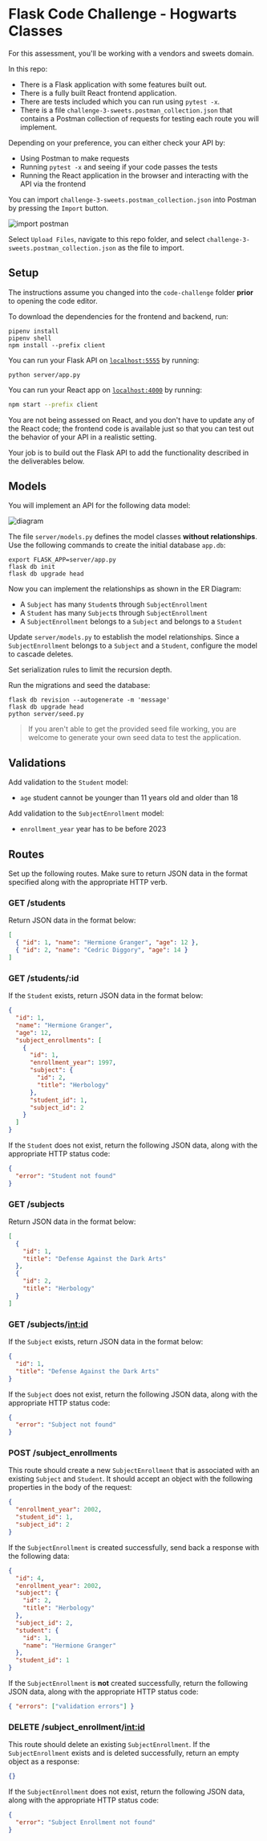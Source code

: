 # Flask Code Challenge - Hogwarts Classes

For this assessment, you'll be working with a vendors and sweets domain.

In this repo:

- There is a Flask application with some features built out.
- There is a fully built React frontend application.
- There are tests included which you can run using `pytest -x`.
- There is a file `challenge-3-sweets.postman_collection.json` that contains a
  Postman collection of requests for testing each route you will implement.

Depending on your preference, you can either check your API by:

- Using Postman to make requests
- Running `pytest -x` and seeing if your code passes the tests
- Running the React application in the browser and interacting with the API via
  the frontend

You can import `challenge-3-sweets.postman_collection.json` into Postman by
pressing the `Import` button.

![import postman](https://curriculum-content.s3.amazonaws.com/6130/phase-4-code-challenge-instructions/import_collection.png)

Select `Upload Files`, navigate to this repo folder, and select
`challenge-3-sweets.postman_collection.json` as the file to import.

## Setup

The instructions assume you changed into the `code-challenge` folder **prior**
to opening the code editor.

To download the dependencies for the frontend and backend, run:

```console
pipenv install
pipenv shell
npm install --prefix client
```

You can run your Flask API on [`localhost:5555`](http://localhost:5555) by
running:

```console
python server/app.py
```

You can run your React app on [`localhost:4000`](http://localhost:4000) by
running:

```sh
npm start --prefix client
```

You are not being assessed on React, and you don't have to update any of the
React code; the frontend code is available just so that you can test out the
behavior of your API in a realistic setting.

Your job is to build out the Flask API to add the functionality described in the
deliverables below.

## Models

You will implement an API for the following data model:

![diagram](https://i.imgur.com/It1xwtE.png)

The file `server/models.py` defines the model classes **without relationships**.
Use the following commands to create the initial database `app.db`:

```console
export FLASK_APP=server/app.py
flask db init
flask db upgrade head
```

Now you can implement the relationships as shown in the ER Diagram:

- A `Subject` has many `Student`s through `SubjectEnrollment`
- A `Student` has many `Subject`s through `SubjectEnrollment`
- A `SubjectEnrollment` belongs to a `Subject` and belongs to a `Student`

Update `server/models.py` to establish the model relationships. Since a
`SubjectEnrollment` belongs to a `Subject` and a `Student`, configure the model to
cascade deletes.

Set serialization rules to limit the recursion depth.

Run the migrations and seed the database:

```console
flask db revision --autogenerate -m 'message'
flask db upgrade head
python server/seed.py
```

> If you aren't able to get the provided seed file working, you are welcome to
> generate your own seed data to test the application.

## Validations

Add validation to the `Student` model:

- `age` student cannot be younger than 11 years old and older than 18

Add validation to the `SubjectEnrollment` model:

- `enrollment_year` year has to be before 2023

## Routes

Set up the following routes. Make sure to return JSON data in the format
specified along with the appropriate HTTP verb.

### GET /students

Return JSON data in the format below:

```json
[
  { "id": 1, "name": "Hermione Granger", "age": 12 },
  { "id": 2, "name": "Cedric Diggory", "age": 14 }
]
```

### GET /students/:id

If the `Student` exists, return JSON data in the format below:

```json
{
  "id": 1,
  "name": "Hermione Granger",
  "age": 12,
  "subject_enrollments": [
    {
      "id": 1,
      "enrollment_year": 1997,
      "subject": {
        "id": 2,
        "title": "Herbology"
      },
      "student_id": 1,
      "subject_id": 2
    }
  ]
}
```

If the `Student` does not exist, return the following JSON data, along with the
appropriate HTTP status code:

```json
{
  "error": "Student not found"
}
```

### GET /subjects

Return JSON data in the format below:

```json
[
  {
    "id": 1,
    "title": "Defense Against the Dark Arts"
  },
  {
    "id": 2,
    "title": "Herbology"
  }
]
```

### GET /subjects/<int:id>

If the `Subject` exists, return JSON data in the format below:

```json
{
  "id": 1,
  "title": "Defense Against the Dark Arts"
}
```

If the `Subject` does not exist, return the following JSON data, along with the
appropriate HTTP status code:

```json
{
  "error": "Subject not found"
}
```

### POST /subject_enrollments

This route should create a new `SubjectEnrollment` that is associated with an existing
`Subject` and `Student`. It should accept an object with the following properties
in the body of the request:

```json
{
  "enrollment_year": 2002,
  "student_id": 1,
  "subject_id": 2
}
```

If the `SubjectEnrollment` is created successfully, send back a response with the
following data:

```json
{
  "id": 4,
  "enrollment_year": 2002,
  "subject": {
    "id": 2,
    "title": "Herbology"
  },
  "subject_id": 2,
  "student": {
    "id": 1,
    "name": "Hermione Granger"
  },
  "student_id": 1
}
```

If the `SubjectEnrollment` is **not** created successfully, return the following JSON
data, along with the appropriate HTTP status code:

```json
{ "errors": ["validation errors"] }
```

### DELETE /subject_enrollment/<int:id>

This route should delete an existing `SubjectEnrollment`. If the `SubjectEnrollment` exists
and is deleted successfully, return an empty object as a response:

```json
{}
```

If the `SubjectEnrollment` does not exist, return the following JSON data, along with
the appropriate HTTP status code:

```json
{
  "error": "Subject Enrollment not found"
}
```
